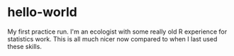 # hello-world
My first practice run.
I'm an ecologist with some really old R experience for statistics work. This is all much nicer now compared to when I last used these skills.
